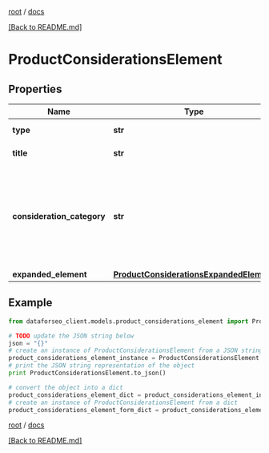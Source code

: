 [root](./../ "root") / [docs](./ "docs")

[[Back to README.md]](./../README.md "[Back to README.md]")

# ProductConsiderationsElement

## Properties

Name | Type | Description | Notes
------------ | ------------- | ------------- | -------------
**type** | **str** | type of element | [optional]
**title** | **str** | title of the row | [optional]
**consideration_category** | **str** | category of the consideration element the category is indicated just above the title fo the consideration element | [optional]
**expanded_element** | [**ProductConsiderationsExpandedElement**](ProductConsiderationsExpandedElement.md) |  | [optional]

## Example

```python
from dataforseo_client.models.product_considerations_element import ProductConsiderationsElement

# TODO update the JSON string below
json = "{}"
# create an instance of ProductConsiderationsElement from a JSON string
product_considerations_element_instance = ProductConsiderationsElement.from_json(json)
# print the JSON string representation of the object
print ProductConsiderationsElement.to_json()

# convert the object into a dict
product_considerations_element_dict = product_considerations_element_instance.to_dict()
# create an instance of ProductConsiderationsElement from a dict
product_considerations_element_form_dict = product_considerations_element.from_dict(product_considerations_element_dict)
```

  

[root](./../ "root") / [docs](./ "docs")

[[Back to README.md]](./../README.md "[Back to README.md]")